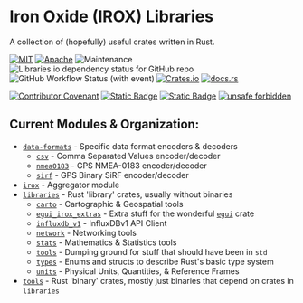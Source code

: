 Iron Oxide (IROX) Libraries
=============================
A collection of (hopefully) useful crates written in Rust.  

[![MIT](https://img.shields.io/badge/license-MIT-blue.svg)](https://github.com/spmadden/irox/blob/master/LICENSE)
[![Apache](https://img.shields.io/badge/license-Apache-blue.svg)](https://github.com/spmadden/irox/blob/master/LICENSE-APACHE)
![Maintenance](https://img.shields.io/maintenance/yes/2023)
![Libraries.io dependency status for GitHub repo](https://img.shields.io/librariesio/github/spmadden/irox)
![GitHub Workflow Status (with event)](https://img.shields.io/github/actions/workflow/status/spmadden/irox/rust.yml)
[![Crates.io](https://img.shields.io/crates/v/irox)](https://crates.io/crates/irox/)
[![docs.rs](https://img.shields.io/docsrs/irox/latest)](https://docs.rs/irox/latest/irox/)

[![Contributor Covenant](https://img.shields.io/badge/Contributor%20Covenant-2.1-4baaaa.svg)](code_of_conduct.md)
[![Static Badge](https://img.shields.io/badge/semver-2.0-blue)](https://semver.org/spec/v2.0.0.html)
[![Static Badge](https://img.shields.io/badge/conventional--commits-1.0-pink)](https://www.conventionalcommits.org/en/v1.0.0/)
[![unsafe forbidden](https://img.shields.io/badge/unsafe-forbidden-success.svg)](https://github.com/rust-secure-code/safety-dance/)

Current Modules & Organization:
-----------------
 * [`data-formats`](./data-formats) - Specific data format encoders & decoders
   * [`csv`](./data-formats/csv) - Comma Separated Values encoder/decoder
   * [`nmea0183`](./data-formats/nmea0183) - GPS NMEA-0183 encoder/decoder
   * [`sirf`](./data-formats/sirf) - GPS Binary SiRF encoder/decoder
 * [`irox`](./irox) - Aggregator module
 * [`libraries`](./libraries) - Rust 'library' crates, usually without binaries
   * [`carto`](./libraries/carto) - Cartographic & Geospatial tools
   * [`egui_irox_extras`](./libraries/egui_extras) - Extra stuff for the wonderful [`egui`](https://github.com/emilk/egui) crate
   * [`influxdb_v1`](./libraries/influxdb_v1) - InfluxDBv1 API Client
   * [`network`](./libraries/network) - Networking tools
   * [`stats`](./libraries/stats) - Mathematics & Statistics tools
   * [`tools`](./libraries/tools) - Dumping ground for stuff that should have been in `std`
   * [`types`](./libraries/types) - Enums and structs to describe Rust's basic type system
   * [`units`](./libraries/units) - Physical Units, Quantities, & Reference Frames
 * [`tools`](./tools) - Rust 'binary' crates, mostly just binaries that depend on crates in `libraries`
